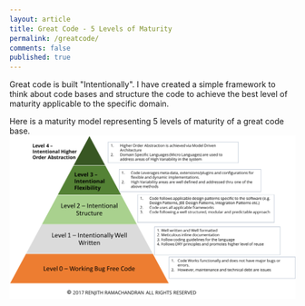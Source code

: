 ```yaml
---
layout: article
title: Great Code - 5 Levels of Maturity
permalink: /greatcode/
comments: false
published: true
---
```


Great code is built "Intentionally". I have created a simple framework to think about code bases and structure the code to achieve the best level of maturity applicable to the specific domain.

Here is a maturity model representing 5 levels of maturity of a great code base.
![Great Code Maturity Model](/assets/images/GreatCode.png)
